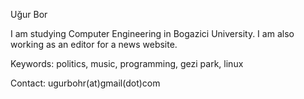 Uğur Bor

I am studying Computer Engineering in Bogazici University. I am also working as an editor for a news website.


Keywords: politics, music, programming, gezi park, linux

Contact: ugurbohr(at)gmail(dot)com